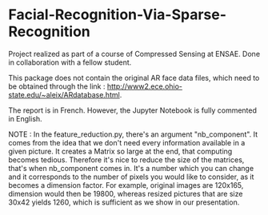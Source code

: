 # Facial-Recognition-Via-Sparse-Recognition
Project realized as part of a course of Compressed Sensing at ENSAE. Done in collaboration with a fellow student.

This package does not contain the original AR face data files, which need to be obtained through the link : http://www2.ece.ohio-state.edu/~aleix/ARdatabase.html.

The report is in French. However, the Jupyter Notebook is fully commented in English.

NOTE : In the feature_reduction.py, there's an argument "nb_component". It comes from the idea that we don't need every information available in a given picture. It creates a Matrix so large at the end, that computing becomes tedious. Therefore it's nice to reduce the size of the matrices, that's when nb_component comes in. It's a number which you can change and it corresponds to the number of pixels you would like to consider, as it becomes a dimension factor. For example, original images are 120x165, dimension would then be 19800, whereas resized pictures that are size 30x42 yields 1260, which is sufficient as we show in our presentation.
